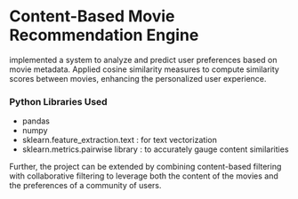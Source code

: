 # Content-Based Movie Recommendation Engine
implemented a system to analyze and predict user preferences based on movie metadata. Applied cosine similarity measures to compute similarity scores between movies, enhancing the personalized user experience. 

### Python Libraries Used
- pandas
- numpy
- sklearn.feature_extraction.text : for text vectorization
- sklearn.metrics.pairwise library : to accurately gauge content similarities


Further, the project can be extended by combining content-based filtering with collaborative filtering to leverage both the content of the movies and the preferences of a community of users.
